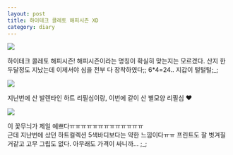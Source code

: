 ```yaml
---
layout: post
title: 하이테크 콜레토 해피시즌 XD
category: diary
---
```


![](__imgUrl__/1.jpg)

하이테크 콜레토 해피시즌! 해피시즌이라는 명칭이 확실히 맞는지는 모르겠다. 산지 한두달정도 지났는데 이제서야 심을 전부 다 장착하였다;; 6*4=24.. 지갑이 털털털;_;


![](__imgUrl__/2.jpg)

지난번에 산 발렌타인 하트 리필심이랑, 이번에 같이 산 별모양 리필심 ♥

![](__imgUrl__/3.jpg)

이 꽃무늬가 제일 예쁘다ㅠㅠㅠㅠㅠㅠㅠㅠㅠㅠㅠㅠㅠ<br>
근데 지난번에 샀던 하트컬렉션 5색바디보다는 약한 느낌이다ㅠㅠ 프린트도 잘 벗겨질거같고 고무 그립도 없다. 아무래도 가격이 싸니까... ;_;
